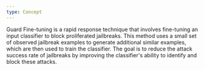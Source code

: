 ```yaml
---
type: Concept
---
```


Guard Fine-tuning is a rapid response technique that involves fine-tuning an input classifier to block proliferated jailbreaks. This method uses a small set of observed jailbreak examples to generate additional similar examples, which are then used to train the classifier. The goal is to reduce the attack success rate of jailbreaks by improving the classifier's ability to identify and block these attacks.